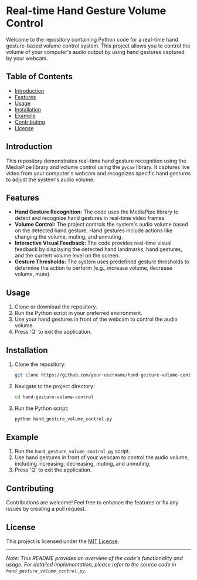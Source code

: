 # Real-time Hand Gesture Volume Control

Welcome to the repository containing Python code for a real-time hand gesture-based volume control system. This project allows you to control the volume of your computer's audio output by using hand gestures captured by your webcam.

## Table of Contents
- [Introduction](#introduction)
- [Features](#features)
- [Usage](#usage)
- [Installation](#installation)
- [Example](#example)
- [Contributing](#contributing)
- [License](#license)

## Introduction
This repository demonstrates real-time hand gesture recognition using the MediaPipe library and volume control using the `pycaw` library. It captures live video from your computer's webcam and recognizes specific hand gestures to adjust the system's audio volume.

## Features
- **Hand Gesture Recognition:** The code uses the MediaPipe library to detect and recognize hand gestures in real-time video frames.
- **Volume Control:** The project controls the system's audio volume based on the detected hand gesture. Hand gestures include actions like changing the volume, muting, and unmuting.
- **Interactive Visual Feedback:** The code provides real-time visual feedback by displaying the detected hand landmarks, hand gestures, and the current volume level on the screen.
- **Gesture Thresholds:** The system uses predefined gesture thresholds to determine the action to perform (e.g., increase volume, decrease volume, mute).

## Usage
1. Clone or download the repository.
2. Run the Python script in your preferred environment.
3. Use your hand gestures in front of the webcam to control the audio volume.
4. Press 'Q' to exit the application.

## Installation
1. Clone the repository:
   ```sh
   git clone https://github.com/your-username/hand-gesture-volume-control.git
   ```
2. Navigate to the project directory:
   ```sh
   cd hand-gesture-volume-control
   ```
3. Run the Python script:
   ```sh
   python hand_gesture_volume_control.py
   ```

## Example
1. Run the `hand_gesture_volume_control.py` script.
2. Use hand gestures in front of your webcam to control the audio volume, including increasing, decreasing, muting, and unmuting.
3. Press 'Q' to exit the application.

## Contributing
Contributions are welcome! Feel free to enhance the features or fix any issues by creating a pull request.

## License
This project is licensed under the [MIT License](LICENSE).

---

*Note: This README provides an overview of the code's functionality and usage. For detailed implementation, please refer to the source code in `hand_gesture_volume_control.py`.*
